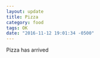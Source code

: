 ```yaml
---
layout: update
title: Pizza
category: food
tags: OK
date: "2016-11-12 19:01:34 -0500"
---
```


Pizza has arrived
